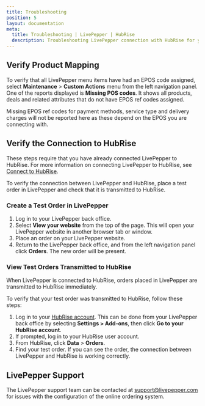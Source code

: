 ```yaml
---
title: Troubleshooting
position: 5
layout: documentation
meta:
  title: Troubleshooting | LivePepper | HubRise
  description: Troubleshooting LivePepper connection with HubRise for your EPOS and other apps to work as a cohesive whole. Connect apps and synchronise your data.
---
```


## Verify Product Mapping

To verify that all LivePepper menu items have had an EPOS code assigned, select **Maintenance** > **Custom Actions** menu from the left navigation panel. One of the reports displayed is **Missing POS codes**. It shows all products, deals and related attributes that do not have EPOS ref codes assigned.

[comment]: # "Might want to include screenshot of this page here"

Missing EPOS ref codes for payment methods, service type and delivery charges will not be reported here as these depend on the EPOS you are connecting with.

## Verify the Connection to HubRise

These steps require that you have already connected LivePepper to HubRise. For more information on connecting LivePepper to HubRise, see [Connect to HubRise](/apps/livepepper/connect-hubrise/).

To verify the connection between LivePepper and HubRise, place a test order in LivePepper and check that it is transmitted to HubRise.

### Create a Test Order in LivePepper

1. Log in to your LivePepper back office.
1. Select **View your website** from the top of the page. This will open your LivePepper website in another browser tab or window.
1. Place an order on your LivePepper website.
1. Return to the LivePepper back office, and from the left navigation panel click **Orders**. The new order will be present.

### View Test Orders Transmitted to HubRise

When LivePepper is connected to HubRise, orders placed in LivePepper are transmitted to HubRise immediately.

To verify that your test order was transmitted to HubRise, follow these steps:

1. Log in to your [HubRise account](https://manager.hubrise.com). This can be done from your LivePepper back office by selecting **Settings > Add-ons**, then click **Go to your HubRise account**.
1. If prompted, log in to your HubRise user account.
1. From HubRise, click **Data** > **Orders**.
1. Find your test order. If you can see the order, the connection between LivePepper and HubRise is working correctly.

## LivePepper Support

The LivePepper support team can be contacted at [support@livepepper.com](mailto:support@livepepper.com) for issues with the configuration of the online ordering system.
